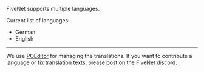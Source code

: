 FiveNet supports multiple languages.

Current list of languages:

- German
- English

---

We use [POEditor](https://poeditor.com/) for managing the translations.
If you want to contribute a language or fix translation texts, please post on the FiveNet discord.
